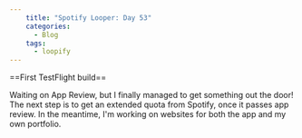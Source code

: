 ```yaml
---
    title: "Spotify Looper: Day 53"
    categories:
      - Blog
    tags:
      - loopify
---
```

==First TestFlight build==

Waiting on App Review, but I finally managed to get something out the door! The next step is to get an extended quota from Spotify, once it passes app review. In the meantime, I'm working on websites for both the app and my own portfolio.